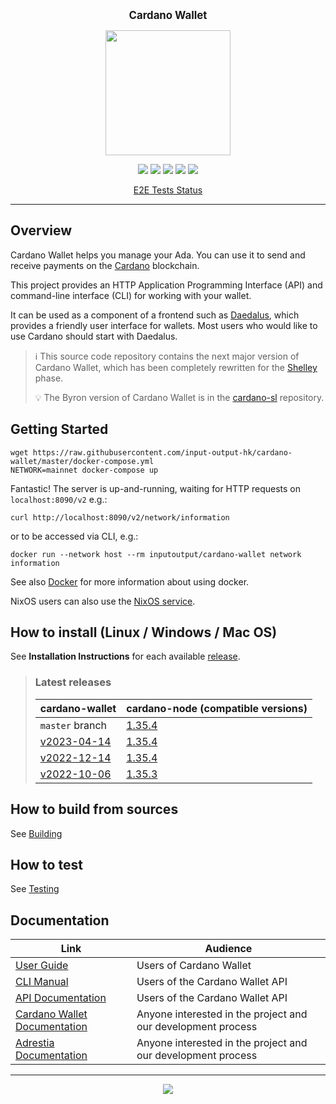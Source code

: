<p align="center">
  <big><strong>Cardano Wallet</strong></big>
</p>

<p align="center">
  <img width="200" src=".github/images/cardano-logo.png"/>
</p>

<p align="center">
  <a href="https://github.com/input-output-hk/cardano-wallet/releases"><img src="https://img.shields.io/github/release-pre/input-output-hk/cardano-wallet.svg?style=for-the-badge"  /></a>
  <a href="https://buildkite.com/input-output-hk/cardano-wallet"><img src="https://img.shields.io/buildkite/7ea3dac7a16f066d8dfc8f426a9a9f7a2131e899cd96c444cf/master?label=BUILD&style=for-the-badge"/></a>  
  <a href="https://github.com/input-output-hk/cardano-wallet/actions/workflows/publish.yml"><img src="https://img.shields.io/github/actions/workflow/status/input-output-hk/cardano-wallet/publish.yml?label=Docs&style=for-the-badge&branch=master"  /></a>   
  <a href="https://buildkite.com/input-output-hk/cardano-wallet-nightly"><img src="https://img.shields.io/buildkite/59ea9363b8526e867005ca8839db47715bc5f661f36e490143/master?label=BENCHMARKS&style=for-the-badge"  /></a> <a href="https://github.com/input-output-hk/cardano-wallet/actions?query=workflow%3Awindows"><img src="https://img.shields.io/github/actions/workflow/status/input-output-hk/cardano-wallet/windows.yml?label=Windows unit tests&style=for-the-badge&branch=master"  /></a>
</p>
<p align="center">
  <a href="https://github.com/input-output-hk/cardano-wallet/tree/master/test/e2e#e2e-testing">E2E Tests Status</a>
</p>

<hr/>

## Overview

Cardano Wallet helps you manage your Ada. You can use it to send and
receive payments on the [Cardano](https://www.cardano.org) blockchain.

This project provides an HTTP Application Programming Interface (API)
and command-line interface (CLI) for working with your wallet.

It can be used as a component of a frontend such as
[Daedalus](https://daedaluswallet.io), which provides a friendly user
interface for wallets. Most users who would like to use Cardano should
start with Daedalus.

> :information_source: This source code repository contains the next major version of Cardano
> Wallet, which has been completely rewritten for the
> [Shelley](https://roadmap.cardano.org/) phase.
>
> :bulb: The Byron version of Cardano Wallet is in the
> [cardano-sl](https://github.com/input-output-hk/cardano-sl)
> repository.

## Getting Started

```
wget https://raw.githubusercontent.com/input-output-hk/cardano-wallet/master/docker-compose.yml
NETWORK=mainnet docker-compose up
```

Fantastic! The server is up-and-running, waiting for HTTP requests on `localhost:8090/v2` e.g.:

```
curl http://localhost:8090/v2/network/information
```

or to be accessed via CLI, e.g.:

```
docker run --network host --rm inputoutput/cardano-wallet network information
```

See also [Docker](https://cardano-foundation.github.io/cardano-wallet/user-guide/Docker) for more information about using docker.

NixOS users can also use the [NixOS service](https://cardano-foundation.github.io/cardano-wallet/user-guide/NixOS).

## How to install (Linux / Windows / Mac OS)

See **Installation Instructions** for each available [release](https://github.com/input-output-hk/cardano-wallet/releases).

> ### Latest releases
>
> | cardano-wallet | cardano-node (compatible versions) |
> | --- | --- |
> | `master` branch | [1.35.4](https://github.com/input-output-hk/cardano-node/releases/tag/1.35.4) |
> | [v2023-04-14](https://github.com/input-output-hk/cardano-wallet/releases/tag/v2023-04-14) | [1.35.4](https://github.com/input-output-hk/cardano-node/releases/tag/1.35.4) |
> | [v2022-12-14](https://github.com/input-output-hk/cardano-wallet/releases/tag/v2022-12-14) | [1.35.4](https://github.com/input-output-hk/cardano-node/releases/tag/1.35.4) |
> | [v2022-10-06](https://github.com/input-output-hk/cardano-wallet/releases/tag/v2022-10-06) | [1.35.3](https://github.com/input-output-hk/cardano-node/releases/tag/1.35.3) |

## How to build from sources

See [Building](https://cardano-foundation.github.io/cardano-wallet/developers/Building)

## How to test

See [Testing](https://cardano-foundation.github.io/cardano-wallet/contributing/Testing)

## Documentation

| Link                                                                                               | Audience                                                     |
| ---                                                                                                | ---                                                          |
| [User Guide](https://cardano-foundation.github.io/cardano-wallet/user-guide) | Users of Cardano Wallet                              |
| [CLI Manual](https://cardano-foundation.github.io/cardano-wallet/user-guide/cli) | Users of the Cardano Wallet API                              |
| [API Documentation](https://cardano-foundation.github.io/cardano-wallet/api/edge)                     | Users of the Cardano Wallet API                              |
| [Cardano Wallet Documentation](https://cardano-foundation.github.io/cardano-wallet/)                                     | Anyone interested in the project and our development process |
| [Adrestia Documentation](https://input-output-hk.github.io/adrestia/)                                     | Anyone interested in the project and our development process |

<hr/>

<p align="center">
  <a href="https://github.com/input-output-hk/cardano-wallet/blob/master/LICENSE"><img src="https://img.shields.io/github/license/input-output-hk/cardano-wallet.svg?style=for-the-badge" /></a>
</p>
